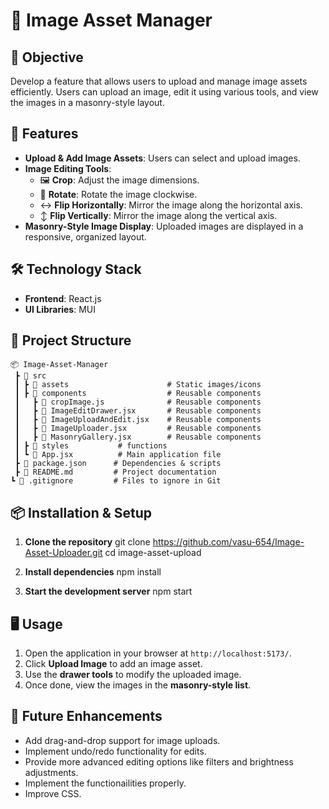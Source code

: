 # 📸 Image Asset Manager

## 🎯 Objective
Develop a feature that allows users to upload and manage image assets efficiently. Users can upload an image, edit it using various tools, and view the images in a masonry-style layout.

## 🚀 Features
- **Upload & Add Image Assets**: Users can select and upload images.
- **Image Editing Tools**:
  - 🖼️ **Crop**: Adjust the image dimensions.
  - 🔄 **Rotate**: Rotate the image clockwise.
  - ↔️ **Flip Horizontally**: Mirror the image along the horizontal axis.
  - ↕️ **Flip Vertically**: Mirror the image along the vertical axis.
- **Masonry-Style Image Display**: Uploaded images are displayed in a responsive, organized layout.

## 🛠️ Technology Stack
- **Frontend**: React.js
- **UI Libraries**: MUI

## 📂 Project Structure
```
📦 Image-Asset-Manager
 ┣ 📂 src
 ┃ ┣ 📂 assets                      # Static images/icons      
 ┃ ┣ 📂 components                  # Reusable components
 ┃   ┣ 📂 cropImage.js              # Reusable components 
 ┃   ┣ 📂 ImageEditDrawer.jsx       # Reusable components
 ┃   ┣ 📂 ImageUploadAndEdit.jsx    # Reusable components
 ┃   ┣ 📂 ImageUploader.jsx         # Reusable components
 ┃   ┣ 📂 MasonryGallery.jsx        # Reusable components
 ┃ ┣ 📂 styles           # functions
 ┃ ┗ 📜 App.jsx          # Main application file
 ┣ 📜 package.json      # Dependencies & scripts
 ┣ 📜 README.md         # Project documentation
┗ 📜 .gitignore         # Files to ignore in Git
```

## 📦 Installation & Setup
1. **Clone the repository**
   git clone https://github.com/vasu-654/Image-Asset-Uploader.git
   cd image-asset-upload

2. **Install dependencies**
   npm install

3. **Start the development server**
   npm start


## 🖥️ Usage
1. Open the application in your browser at `http://localhost:5173/`.
2. Click **Upload Image** to add an image asset.
3. Use the **drawer tools** to modify the uploaded image.
4. Once done, view the images in the **masonry-style list**.

## 🔧 Future Enhancements
- Add drag-and-drop support for image uploads.
- Implement undo/redo functionality for edits.
- Provide more advanced editing options like filters and brightness adjustments.
- Implement the functionailities properly.
- Improve CSS.


